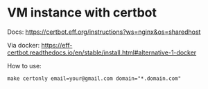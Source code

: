 # VM instance with certbot

Docs: https://certbot.eff.org/instructions?ws=nginx&os=sharedhost

Via docker: https://eff-certbot.readthedocs.io/en/stable/install.html#alternative-1-docker

How to use:

```
make certonly email=your@gmail.com domain="*.domain.com"
```
